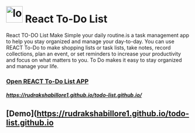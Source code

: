    # <img src = "https://user-images.githubusercontent.com/102648499/164224397-dd85637c-137c-462b-b9c5-0383b33f500f.png" height = 45 weight = 45  alt = "logo"/> React To-Do List 
React TO-DO List Make Simple your daily routine.is a task management app to help you stay organized and manage your day-to-day. You can use REACT To-Do to make shopping lists or task lists, take notes, record collections, plan an event, or set reminders to increase your productivity and focus on what matters to you. To Do makes it easy to stay organized and manage your life.  

### [Open REACT To-Do List APP](https://rudrakshabillore1.github.io/todo-list.github.io/)

 ##### https://rudrakshabillore1.github.io/todo-list.github.io/


## [Demo](https://rudrakshabillore1.github.io/todo-list.github.io
 
 
